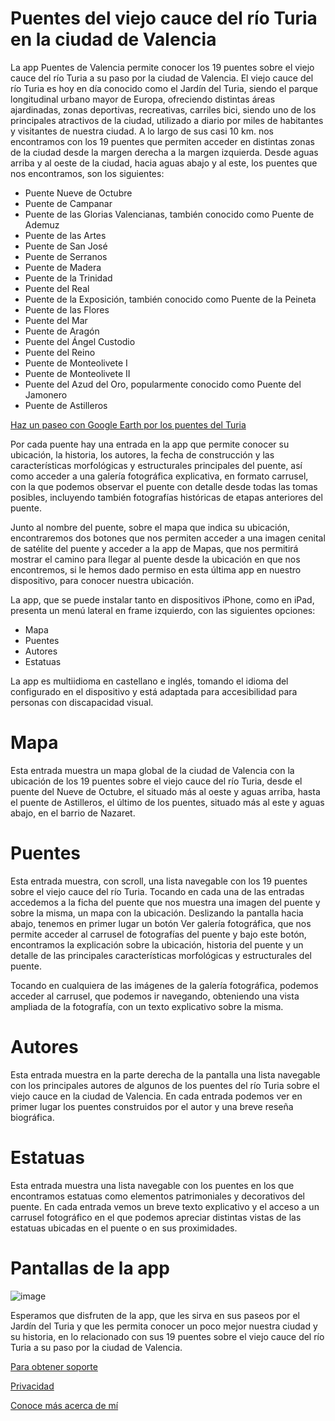 # Puentes del viejo cauce del río Turia en la ciudad de Valencia

La app Puentes de Valencia permite conocer los 19 puentes sobre el viejo cauce del río Turia a su paso por la ciudad de Valencia. El viejo cauce del río Turia es hoy en día conocido como el Jardín del Turia, siendo el parque longitudinal urbano mayor de Europa, ofreciendo distintas áreas ajardinadas, zonas deportivas, recreativas, carriles bici, siendo uno de los principales atractivos de la ciudad, utilizado a diario por miles de habitantes y visitantes de nuestra ciudad. A lo largo de sus casi 10 km. nos encontramos con los 19 puentes que permiten acceder en distintas zonas de la ciudad desde la margen derecha a la margen izquierda. Desde aguas arriba y al oeste de la ciudad, hacia aguas abajo y al este, los puentes que nos encontramos, son los siguientes:
  - Puente Nueve de Octubre
  - Puente de Campanar
  - Puente de las Glorias Valencianas, también conocido como Puente de Ademuz
  - Puente de las Artes
  - Puente de San José
  - Puente de Serranos
  - Puente de Madera
  - Puente de la Trinidad
  - Puente del Real
  - Puente de la Exposición, también conocido como Puente de la Peineta
  - Puente de las Flores
  - Puente del Mar
  - Puente de Aragón
  - Puente del Ángel Custodio
  - Puente del Reino
  - Puente de Monteolivete I
  - Puente de Monteolivete II
  - Puente del Azud del Oro, popularmente conocido como Puente del Jamonero
  - Puente de Astilleros

[Haz un paseo con Google Earth por los puentes del Turia](https://earth.google.com/earth/d/1tbo5ChFZnfpLoR3QMPWp4jKldIErxT93?usp=sharing)

Por cada puente hay una entrada en la app que permite conocer su ubicación, la historia, los autores, la fecha de construcción y las características morfológicas y estructurales principales del puente, así como acceder a una galería fotográfica explicativa, en formato carrusel, con la que podemos observar el puente con detalle desde todas las tomas posibles, incluyendo también fotografías históricas de etapas anteriores del puente.

Junto al nombre del puente, sobre el mapa que indica su ubicación, encontraremos dos botones que nos permiten acceder a una imagen cenital de satélite del puente y acceder a la app de Mapas, que nos permitirá mostrar el camino para llegar al puente desde la ubicación en que nos encontremos, si le hemos dado permiso en esta última app en nuestro dispositivo, para conocer nuestra ubicación.

La app, que se puede instalar tanto en dispositivos iPhone, como en iPad, presenta un menú lateral en frame izquierdo, con las siguientes opciones:
  - Mapa
  - Puentes
  - Autores
  - Estatuas

La app es multiidioma en castellano e inglés, tomando el idioma del configurado en el dispositivo y está adaptada para accesibilidad para personas con discapacidad visual.

# Mapa
Esta entrada muestra un mapa global de la ciudad de Valencia con la ubicación de los 19 puentes sobre el viejo cauce del río Turia, desde el puente del Nueve de Octubre, el situado más al oeste y aguas arriba, hasta el puente de Astilleros, el último de los puentes, situado más al este y aguas abajo, en el barrio de Nazaret.

# Puentes
Esta entrada muestra, con scroll, una lista navegable con los 19 puentes sobre el viejo cauce del río Turia. Tocando en cada una de las entradas accedemos a la ficha del puente que nos muestra una imagen del puente y sobre la misma, un mapa con la ubicación. Deslizando la pantalla hacia abajo, tenemos en primer lugar un botón Ver galería fotográfica, que nos permite acceder al carrusel de fotografías del puente y bajo este botón, encontramos la explicación sobre la ubicación, historia del puente y un detalle de las principales características morfológicas y estructurales del puente.

Tocando en cualquiera de las imágenes de la galería fotográfica, podemos acceder al carrusel, que podemos ir navegando, obteniendo una vista ampliada de la fotografía, con un texto explicativo sobre la misma.

# Autores
Esta entrada muestra en la parte derecha de la pantalla una lista navegable con los principales autores de algunos de los puentes del río Turia sobre el viejo cauce en la ciudad de Valencia. En cada entrada podemos ver en primer lugar los puentes construidos por el autor y una breve reseña biográfica.

# Estatuas
Esta entrada muestra una lista navegable con los puentes en los que encontramos estatuas como elementos patrimoniales y decorativos del puente. En cada entrada vemos un breve texto explicativo y el acceso a un carrusel fotográfico en el que podemos apreciar distintas vistas de las estatuas ubicadas en el puente o en sus proximidades.

# Pantallas de la app
![image](https://github.com/vmoscardo/vmoscardo.github.io/assets/46748823/d490691e-64dc-41e5-a414-933af5b59dc1)

Esperamos que disfruten de la app, que les sirva en sus paseos por el Jardín del Turia y que les permita conocer un poco mejor nuestra ciudad y su historia, en lo relacionado con sus 19 puentes sobre el viejo cauce del río Turia a su paso por la ciudad de Valencia.

[Para obtener soporte](https://vmoscardo.github.io/soporte)

[Privacidad](https://vmoscardo.github.io/privacy)

[Conoce más acerca de mí](https://vmoscardo.github.io/about)
